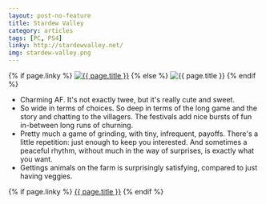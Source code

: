 ```yaml
---
layout: post-no-feature
title: Stardew Valley
category: articles
tags: [PC, PS4]
linky: http://stardewvalley.net/
img: stardew-valley.png
---
```


{% if page.linky %}
<a href="{{page.linky}}">![{{ page.title }}](/images/{{page.img}})</a>
{% else %}
![{{ page.title }}](/images/{{page.img}})
{% endif %}

- Charming AF. It's not exactly twee, but it's really cute and sweet.
- So wide in terms of choices. So deep in terms of the long game and the story and chatting to the villagers. The festivals add nice bursts of fun in-between long runs of churning.
- Pretty much a game of grinding, with tiny, infrequent, payoffs. There's a little repetition: just enough to keep you interested. And sometimes a peaceful rhythm, without much in the way of surprises, is exactly what you want.
- Gettings animals on the farm is surprisingly satisfying, compared to just having veggies.

{% if page.linky %}
[{{ page.title }}]({{page.linky}})
{% endif %}

